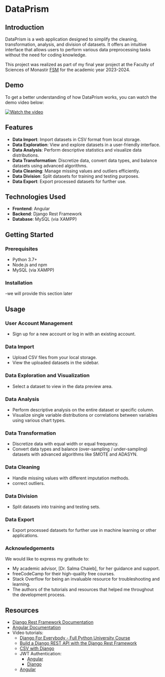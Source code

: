 # DataPrism

## Introduction

DataPrism is a web application designed to simplify the cleaning, transformation, analysis, and division of datasets. It offers an intuitive interface that allows users to perform various data preprocessing tasks without the need for coding knowledge.

This project was realized as part of my final year project at the Faculty of Sciences of Monastir [FSM](http://www.fsm.rnu.tn/) for the academic year 2023-2024.

## Demo

To get a better understanding of how DataPrism works, you can watch the demo video below:

[![Watch the video](https://drive.google.com/file/d/1UR9NVP21sbZCYChjFe567htSArwGzOdq/view?usp=sharing)](https://www.youtube.com/watch?v=your-video-id)

## Features

- **Data Import**: Import datasets in CSV format from local storage.
- **Data Exploration**: View and explore datasets in a user-friendly interface.
- **Data Analysis**: Perform descriptive statistics and visualize data distributions.
- **Data Transformation**: Discretize data, convert data types, and balance datasets using advanced algorithms.
- **Data Cleaning**: Manage missing values and outliers efficiently.
- **Data Division**: Split datasets for training and testing purposes.
- **Data Export**: Export processed datasets for further use.

## Technologies Used

- **Frontend**: Angular
- **Backend**: Django Rest Framework
- **Database**: MySQL (via XAMPP)


## Getting Started

### Prerequisites

- Python 3.7+
- Node.js and npm
- MySQL (via XAMPP)

### Installation

-we will provide this section later

   

## Usage

### User Account Management

- Sign up for a new account or log in with an existing account.


### Data Import

- Upload CSV files from your local storage.
- View the uploaded datasets in the sidebar.

### Data Exploration and Visualization

- Select a dataset to view in the data preview area.


### Data Analysis

- Perform descriptive analysis on the entire dataset or specific column.
- Visualize single variable distributions or correlations between variables using various chart types.

### Data Transformation

- Discretize data with equal width or equal frequency.
- Convert data types and balance (over-sampling / under-sampling) datasets with advanced algorithms like SMOTE and ADASYN.

### Data Cleaning

- Handle missing values with different imputation methods.
- correct outliers.

### Data Division

- Split datasets into training and testing sets.

### Data Export

- Export processed datasets for further use in machine learning or other applications.


### Acknowledgements

We would like to express my gratitude to:

- My academic advisor, [Dr. Salma Chaieb], for her guidance and support.
- freeCodeCamp for their high-quality free courses.
- Stack Overflow for being an invaluable resource for troubleshooting and learning.
- The authors of the tutorials and resources that helped me throughout the development process.

## Resources

- [Django Rest Framework Documentation](https://www.django-rest-framework.org/)
- [Angular Documentation](https://angular.io/docs)
- Video tutorials:
  - [Django For Everybody - Full Python University Course](https://www.youtube.com/watch?v=o0XbHvKxw7Y)
  - [Build a Django REST API with the Django Rest Framework](https://www.youtube.com/watch?v=c708Nf0cHrs)
  - [CSV with Django](https://www.youtube.com/watch?v=04L0BbAcCpQ)
  - JWT Authentication:
    - [Angular](https://www.youtube.com/watch?v=brb4SO-dO_k&list=PL3ri6JBnBAbJne8wlRMyUhtVDa3C_HTQA)
    - [Django](https://www.youtube.com/watch?v=PUzgZrS_piQ&list=PL3ri6JBnBAbJne8wlRMyUhtVDa3C_HTQA&index=2)
  - [Angular](https://www.youtube.com/watch?v=VTEDh2pNSBQ)


